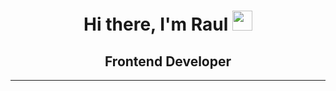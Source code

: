 <h1 align="center">Hi there, I'm Raul
  <img src="https://github.com/blackcater/blackcater/raw/main/images/Hi.gif" height="32"/>
</h1>
<h2 align="center">Frontend Developer
</h2>

---
